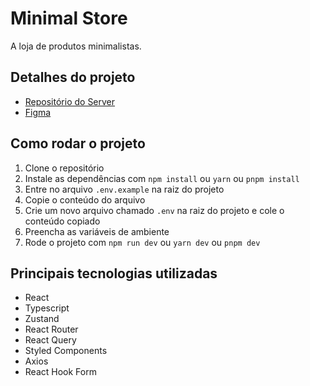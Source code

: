 # Minimal Store
A loja de produtos minimalistas.

## Detalhes do projeto
- [Repositório do Server](https://github.com/leeool/minimal-store-server)
- [Figma](https://www.figma.com/file/0fElFU2ZojqMxCl7KrkS9A/MINIMAL-TECH?type=design&node-id=21%3A232&mode=dev)

## Como rodar o projeto
1. Clone o repositório
3. Instale as dependências com `npm install` ou `yarn` ou `pnpm install`
4. Entre no arquivo `.env.example` na raiz do projeto
5. Copie o conteúdo do arquivo
6. Crie um novo arquivo chamado `.env` na raiz do projeto e cole o conteúdo copiado
7. Preencha as variáveis de ambiente
8. Rode o projeto com `npm run dev` ou `yarn dev` ou `pnpm dev`

## Principais tecnologias utilizadas
- React
- Typescript
- Zustand
- React Router
- React Query
- Styled Components
- Axios
- React Hook Form

